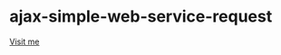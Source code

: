 # ajax-simple-web-service-request

[Visit me](https://sylvain-valvassori.github.io/ajax-simple-web-service-request/)
